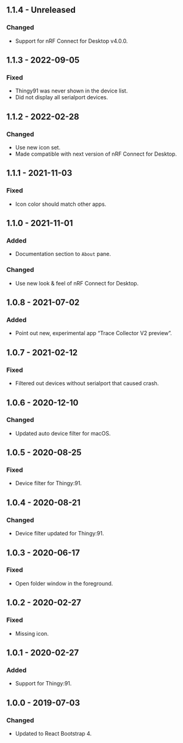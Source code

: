 ## 1.1.4 - Unreleased

### Changed

-   Support for nRF Connect for Desktop v4.0.0.

## 1.1.3 - 2022-09-05

### Fixed

-   Thingy91 was never shown in the device list.
-   Did not display all serialport devices.

## 1.1.2 - 2022-02-28

### Changed

-   Use new icon set.
-   Made compatible with next version of nRF Connect for Desktop.

## 1.1.1 - 2021-11-03

### Fixed

-   Icon color should match other apps.

## 1.1.0 - 2021-11-01

### Added

-   Documentation section to `About` pane.

### Changed

-   Use new look & feel of nRF Connect for Desktop.

## 1.0.8 - 2021-07-02

### Added

-   Point out new, experimental app “Trace Collector V2 preview”.

## 1.0.7 - 2021-02-12

### Fixed

-   Filtered out devices without serialport that caused crash.

## 1.0.6 - 2020-12-10

### Changed

-   Updated auto device filter for macOS.

## 1.0.5 - 2020-08-25

### Fixed

-   Device filter for Thingy:91.

## 1.0.4 - 2020-08-21

### Changed

-   Device filter updated for Thingy:91.

## 1.0.3 - 2020-06-17

### Fixed

-   Open folder window in the foreground.

## 1.0.2 - 2020-02-27

### Fixed

-   Missing icon.

## 1.0.1 - 2020-02-27

### Added

-   Support for Thingy:91.

## 1.0.0 - 2019-07-03

### Changed

-   Updated to React Bootstrap 4.
